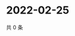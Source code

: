 # 2022-02-25

共 0 条

<!-- BEGIN WEIBO -->
<!-- 最后更新时间 Fri Feb 25 2022 00:16:37 GMT+0800 (China Standard Time) -->

<!-- END WEIBO -->
